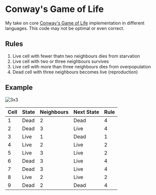 # Conway's Game of Life   

My take on core [Conway's Game of Life](https://en.wikipedia.org/wiki/Conway%27s_Game_of_Life) implementation in different languages. This code may not be optimal or even correct.

## Rules   
1. Live cell with fewer thatn two neighbours dies from starvation
2. Live cell with two or three neighbours survives
3. Live cell with more than three neighbours dies from overpopulation
4. Dead cell with three neighbours becomes live (reproduction)

## Example   
![3x3](/../images/gol3x3.jpg?raw=true "3x3")

Cell|State|Neighbours|Next State|Rule
--- |-----|----------|----------|----
1|Dead|2|Dead|4
2|Dead|3|Live|4
3|Live|1|Dead|1
4|Live|2|Live|2
5|Live|3|Live|2
6|Dead|3|Live|4
7|Dead|3|Live|4
8|Live|2|Live|2
9|Dead|2|Dead|4
